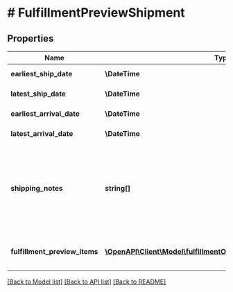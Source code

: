 # # FulfillmentPreviewShipment

## Properties

Name | Type | Description | Notes
------------ | ------------- | ------------- | -------------
**earliest_ship_date** | **\DateTime** | Date timestamp | [optional]
**latest_ship_date** | **\DateTime** | Date timestamp | [optional]
**earliest_arrival_date** | **\DateTime** | Date timestamp | [optional]
**latest_arrival_date** | **\DateTime** | Date timestamp | [optional]
**shipping_notes** | **string[]** | Provides additional insight into the shipment timeline when exact delivery dates are not able to be precomputed. | [optional]
**fulfillment_preview_items** | [**\OpenAPI\Client\Model\fulfillmentOutbound\FulfillmentPreviewItem[]**](FulfillmentPreviewItem.md) | An array of fulfillment preview item information. |

[[Back to Model list]](../../README.md#models) [[Back to API list]](../../README.md#endpoints) [[Back to README]](../../README.md)
